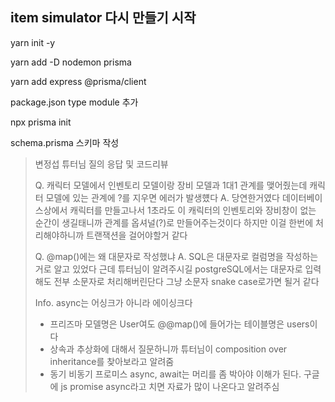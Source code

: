## item simulator 다시 만들기 시작

yarn init -y

yarn add -D nodemon prisma

yarn add express @prisma/client

package.json type module 추가

npx prisma init

schema.prisma 스키마 작성

> 변정섭 튜터님 질의 응답 및 코드리뷰
> 
> Q. 캐릭터 모델에서 인벤토리 모델이랑 장비 모델과  1대1 관계를 맺어줬는데 캐릭터 모델에 있는 관계에 ?를 지우면 에러가 발생헀다
>  A. 당연한거였다 데이터베이스상에서 캐릭터를 만들고나서 1초라도 이 캐릭터의 인벤토리와 장비창이 없는 순간이 생길태니까 관계를 옵셔널(?)로 만들어주는것이다 하지만 이걸 한번에 처리해야하니까 트랜잭션을 걸어야할거 같다
>  
>  Q.  @map()에는 왜 대문자로 작성했냐
>  A. SQL은 대문자로 컬럼명을 작성하는거로 알고 있었다 근데 튜터님이 알려주시길 postgreSQL에서는 대문자로 입력해도 전부 소문자로 처리해버린단다 그냥 소문자 snake case로가면 될거 같다
>  
>  Info. async는 어싱크가 아니라 에이싱크다
> 	 - 프리즈마 모델명은 User여도 @@map()에 들어가는 테이블명은 users이다
> 	 - 상속과 추상화에 대해서 질문하니까 튜터님이   composition over inheritance를 찾아보라고 알려줌
> 	 - 동기 비동기 프로미스 async, await는 머리를 좀 박아야 이해가 된다. 구글에 js promise async라고 치면 자료가 많이 나온다고 알려주심

